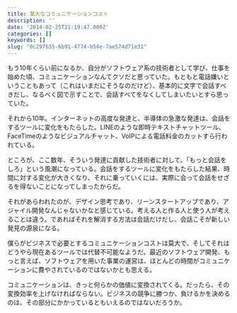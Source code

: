 ```yaml
---
title: 莫大なコミュニケーションコスト
description: ''
date: '2014-02-25T21:19:47.000Z'
categories: []
keywords: []
slug: "0c297b35-6b91-4774-b54e-7ae574d71e31"
---
```

もう10年くらい前になるか、自分がソフトウェア系の技術者として学び、仕事を始めた頃、コミュニケーションなんてクソだと思っていた。もともと電話嫌いということもあって（これはいまだにそうなのだけど）、基本的に文字で会話すべきだし、なるべく図で示すことで、会話すべてをなくしてしまいたいとすら思っていた。

それから10年。インターネットの高度な発達と、半導体の急激な発達は、会話をするツールに変化をもたらした。LINEのような即時テキストチャットツール、FaceTimeのようなビジュアルチャット、VoIPによる電話料金のカットすら行われている。

ところが、ここ数年、そういう発達に貢献した技術者に対して、「もっと会話をしろ」という風潮になっている。会話をするツールに変化をもたらした結果、時間に対する変化が大きくなり、それに乗っていくには、実際に会って会話をせざるを得ないことになってしまったからだ。

それがあらわれたのが、デザイン思考であり、リーンスタートアップであり、アジャイル開発なんじゃないかなと感じている。考える人と作る人と使う人が考えることは違う。であればそれを解消する方法は会話だけだし、会話こそが新しい発見の源泉になる。

僕らがビジネスで必要とするコミュニケーションコストは莫大で、そしてそれはどうやら現在あるツールでは代替不可能なようだ。最近のソフトウェア開発、もっと言えば、ソフトウェアを用いた事業の運営は、ほとんどの時間がコミュニケーションに費やされているのではないかとも思える。

コミュニケーションは、きっと何らかの価値に変換されてくる。だったら、その変換効率を上げなければならない。ビジネスの競争に勝つか、負けるかを決めるのは、その部分にかかっているともいえるのではないだろうか。